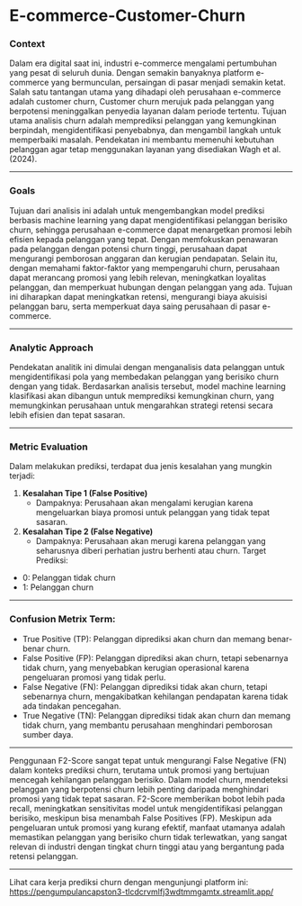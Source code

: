 # E-commerce-Customer-Churn

### **Context**
Dalam era digital saat ini, industri e-commerce mengalami pertumbuhan yang pesat di seluruh dunia. Dengan semakin banyaknya platform e-commerce yang bermunculan, persaingan di pasar menjadi semakin ketat. Salah satu tantangan utama yang dihadapi oleh perusahaan e-commerce adalah customer churn,  Customer churn merujuk pada pelanggan yang berpotensi meninggalkan penyedia layanan dalam periode tertentu. Tujuan utama analisis churn adalah memprediksi pelanggan yang kemungkinan berpindah, mengidentifikasi penyebabnya, dan mengambil langkah untuk memperbaiki masalah. Pendekatan ini membantu memenuhi kebutuhan pelanggan agar tetap menggunakan layanan yang disediakan Wagh et al. (2024). 

---
### **Goals**
Tujuan dari analisis ini adalah untuk mengembangkan model prediksi berbasis machine learning yang dapat mengidentifikasi pelanggan berisiko churn, sehingga perusahaan e-commerce dapat menargetkan promosi lebih efisien kepada pelanggan yang tepat. Dengan memfokuskan penawaran pada pelanggan dengan potensi churn tinggi, perusahaan dapat mengurangi pemborosan anggaran dan kerugian pendapatan. Selain itu, dengan memahami faktor-faktor yang mempengaruhi churn, perusahaan dapat merancang promosi yang lebih relevan, meningkatkan loyalitas pelanggan, dan memperkuat hubungan dengan pelanggan yang ada. Tujuan ini diharapkan dapat meningkatkan retensi, mengurangi biaya akuisisi pelanggan baru, serta memperkuat daya saing perusahaan di pasar e-commerce.

---
### **Analytic Approach**
Pendekatan analitik ini dimulai dengan menganalisis data pelanggan untuk mengidentifikasi pola yang membedakan pelanggan yang berisiko churn dengan yang tidak. Berdasarkan analisis tersebut, model machine learning klasifikasi akan dibangun untuk memprediksi kemungkinan churn, yang memungkinkan perusahaan untuk mengarahkan strategi retensi secara lebih efisien dan tepat sasaran.

---
### **Metric Evaluation**
Dalam melakukan prediksi, terdapat dua jenis kesalahan yang mungkin terjadi:
1. **Kesalahan Tipe 1 (False Positive)**
    - Dampaknya: Perusahaan akan mengalami kerugian karena mengeluarkan biaya promosi untuk pelanggan yang tidak tepat sasaran.
3. **Kesalahan Tipe 2 (False Negative)**
    - Dampaknya: Perusahaan akan merugi karena pelanggan yang seharusnya diberi perhatian justru berhenti atau churn.
Target Prediksi:
- 0: Pelanggan tidak churn
- 1: Pelanggan churn

---
### **Confusion Metrix Term:**
- True Positive (TP): Pelanggan diprediksi akan churn dan memang benar-benar churn.
- False Positive (FP): Pelanggan diprediksi akan churn, tetapi sebenarnya tidak churn, yang menyebabkan kerugian operasional karena pengeluaran promosi yang tidak perlu.
- False Negative (FN): Pelanggan diprediksi tidak akan churn, tetapi sebenarnya churn, mengakibatkan kehilangan pendapatan karena tidak ada tindakan pencegahan.
- True Negative (TN): Pelanggan diprediksi tidak akan churn dan memang tidak churn, yang membantu perusahaan menghindari pemborosan sumber daya.
---
Penggunaan F2-Score sangat tepat untuk mengurangi False Negative (FN) dalam konteks prediksi churn, terutama untuk promosi yang bertujuan mencegah kehilangan pelanggan berisiko. Dalam model churn, mendeteksi pelanggan yang berpotensi churn lebih penting daripada menghindari promosi yang tidak tepat sasaran. F2-Score memberikan bobot lebih pada recall, meningkatkan sensitivitas model untuk mengidentifikasi pelanggan berisiko, meskipun bisa menambah False Positives (FP). Meskipun ada pengeluaran untuk promosi yang kurang efektif, manfaat utamanya adalah memastikan pelanggan yang berisiko churn tidak terlewatkan, yang sangat relevan di industri dengan tingkat churn tinggi atau yang bergantung pada retensi pelanggan.

---
Lihat cara kerja prediksi churn dengan mengunjungi platform ini: https://pengumpulancapston3-tlcdcrvmlfj3wdtmmgamtx.streamlit.app/
